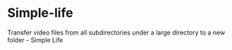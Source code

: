 # Simple-life
Transfer video files from all subdirectories under a large directory to a new folder - Simple Life
